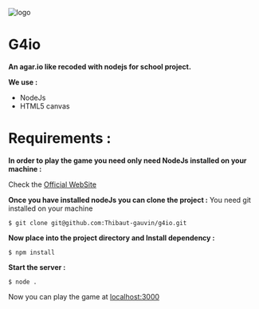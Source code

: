 ![logo](frontend/assets/img/site/logo.png)

# G4io

**An agar.io like recoded with nodejs for school project.**

**We use :**  
- NodeJs
- HTML5 canvas

# Requirements :

**In order to play the game you need only need NodeJs installed on your machine :**

Check the [Official WebSite](https://nodejs.org/en/download/)

**Once you have installed nodeJs you can clone the project :**
You need git installed on your machine

    $ git clone git@github.com:Thibaut-gauvin/g4io.git

**Now place into the project directory and Install dependency :**

    $ npm install

**Start the server :**

    $ node .

Now you can play the game at [localhost:3000](http://localhost:3000)

